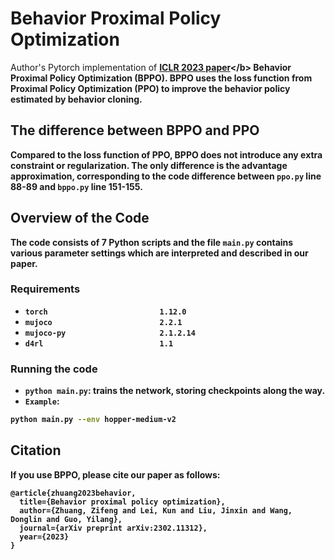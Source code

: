 # Behavior Proximal Policy Optimization

Author's Pytorch implementation of <b>[ICLR 2023 paper](https://openreview.net/forum?id=3c13LptpIph&referrer=%5Bthe%20profile%20of%20Kun%20LEI%5D(%2Fprofile%3Fid%3D~Kun_LEI1))</b> **B**ehavior **P**roximal **P**olicy **O**ptimization (BPPO). BPPO uses the loss function from Proximal Policy Optimization (PPO) to improve the behavior policy estimated by behavior cloning. 

## The difference between BPPO and PPO

Compared to the loss function of PPO, BPPO does not introduce any extra constraint or regularization. The only difference is the advantage approximation, corresponding to the code difference between `ppo.py` line 88-89 and `bppo.py` line 151-155. 


## Overview of the Code
The code consists of 7 Python scripts and the file `main.py` contains various parameter settings which are interpreted and described in our paper.
### Requirements
- `torch                         1.12.0`
- `mujoco                        2.2.1`
- `mujoco-py                     2.1.2.14`
- `d4rl                          1.1`
### Running the code
- `python main.py`: trains the network, storing checkpoints along the way.
- `Example`: 
```bash
python main.py --env hopper-medium-v2
```
## Citation 
If you use BPPO, please cite our paper as follows:
```
@article{zhuang2023behavior,
  title={Behavior proximal policy optimization},
  author={Zhuang, Zifeng and Lei, Kun and Liu, Jinxin and Wang, Donglin and Guo, Yilang},
  journal={arXiv preprint arXiv:2302.11312},
  year={2023}
}
```
